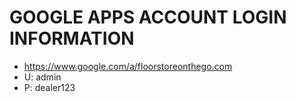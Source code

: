 # GOOGLE APPS ACCOUNT LOGIN INFORMATION
  - https://www.google.com/a/floorstoreonthego.com
  - U: admin
  - P: dealer123
  
